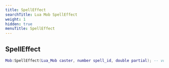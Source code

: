 ```yaml
---
title: SpellEffect
searchTitle: Lua Mob SpellEffect
weight: 1
hidden: true
menuTitle: SpellEffect
---
```

## SpellEffect
```lua
Mob:SpellEffect(Lua_Mob caster, number spell_id, double partial); -- void
```